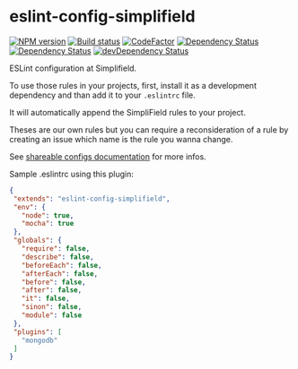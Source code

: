 # eslint-config-simplifield

[![NPM version](https://badge.fury.io/js/eslint-config-simplifield.svg)](https://npmjs.org/package/eslint-config-simplifield)
[![Build status](https://secure.travis-ci.org/SimpliField/eslint-config-simplifield.svg)](https://travis-ci.org/SimpliField/eslint-config-simplifield)
[![CodeFactor](https://www.codefactor.io/repository/github/simplifield/eslint-config-simplifield/badge)](https://www.codefactor.io/repository/github/simplifield/eslint-config-simplifield)
[![Dependency Status](https://dependencyci.com/github/SimpliField/eslint-config-simplifield/badge)](https://dependencyci.com/github/SimpliField/eslint-config-simplifield)
[![Dependency Status](https://david-dm.org/SimpliField/eslint-config-simplifield.svg)](https://david-dm.org/SimpliField/eslint-config-simplifield)
[![devDependency Status](https://david-dm.org/SimpliField/eslint-config-simplifield/dev-status.svg)](https://david-dm.org/SimpliField/eslint-config-simplifield#info=devDependencies)

ESLint configuration at Simplifield.

To use those rules in your projects, first, install it
 as a development dependency and than add it to your `.eslintrc` file.

It will automatically append the SimpliField rules to your
project.

Theses are our own rules but you can require a reconsideration
 of a rule by creating an issue which name is the rule you
 wanna change.

See [shareable configs documentation](http://eslint.org/docs/developer-guide/shareable-configs)
 for more infos.

 Sample .eslintrc using this plugin:
 ```json
 {
  "extends": "eslint-config-simplifield",
  "env": {
    "node": true,
    "mocha": true
  },
  "globals": {
    "require": false,
    "describe": false,
    "beforeEach": false,
    "afterEach": false,
    "before": false,
    "after": false,
    "it": false,
    "sinon": false,
    "module": false
  },
  "plugins": [
    "mongodb"
  ]
}
```
